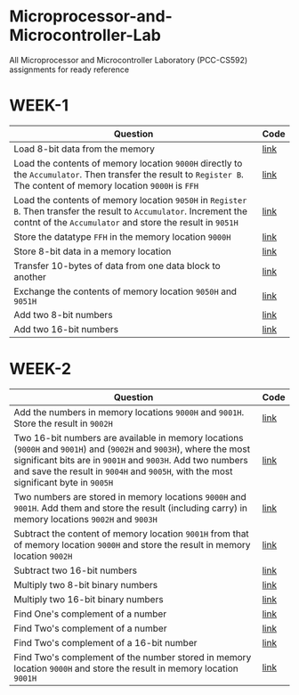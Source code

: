 # Microprocessor-and-Microcontroller-Lab
All Microprocessor and Microcontroller Laboratory (PCC-CS592) assignments for ready reference

# WEEK-1
| Question | Code |
|----------|------|
| Load 8-bit data from the memory | [link](WEEK-1/2.asm) |
| Load the contents of memory location `9000H` directly to the `Accumulator`. Then transfer the result to `Register B`. The content of memory location `9000H` is `FFH` | [link](WEEK-1/3.asm) |
| Load the contents of memory location `9050H` in `Register B`. Then transfer the result to `Accumulator`. Increment the contnt of the `Accumulator` and store the result in `9051H` | [link](WEEK-1/4.asm) |
| Store the datatype `FFH` in the memory location `9000H` | [link](WEEK-1/5.asm) |
| Store 8-bit data in a memory location | [link](WEEK-1/6.asm) |
| Transfer 10-bytes of data from one data block to another | [link](WEEK-1/7.asm) |
| Exchange the contents of memory location `9050H` and `9051H` | [link](WEEK-1/8.asm) |
| Add two 8-bit numbers | [link](WEEK-1/9.asm) |
| Add two 16-bit numbers | [link](WEEK-1/10.asm) |

# WEEK-2
| Question | Code |
|----------|------|
| Add the numbers in memory locations `9000H` and `9001H`. Store the result in `9002H` | [link](WEEK-2/1.asm) |
| Two 16-bit numbers are available in memory locations (`9000H` and `9001H`) and (`9002H` and `9003H`), where the most significant bits are in `9001H` and `9003H`. Add two numbers and save the result in `9004H` and `9005H`, with the most significant byte in `9005H` | [link](WEEK-2/2.asm) |
| Two numbers are stored in memory locations `9000H` and `9001H`. Add them and store the result (including carry) in memory locations `9002H` and `9003H` | [link](WEEK-2/3.asm) |
| Subtract the content of memory location `9001H` from that of memory location `9000H` and store the result in memory location `9002H` | [link](WEEK-2/4.asm) |
| Subtract two 16-bit numbers | [link](WEEK-2/5.asm) |
| Multiply two 8-bit binary numbers | [link](WEEK-2/6.asm) |
| Multiply two 16-bit binary numbers | [link](WEEK-2/7.asm) |
| Find One's complement of a number | [link](WEEK-2/8.asm) |
| Find Two's complement of a number | [link](WEEK-2/9.asm) |
| Find Two's complement of a 16-bit number | [link](WEEK-2/10.asm) |
| Find Two's complement of the number stored in memory location `9000H` and store the result in memory location `9001H` | [link](WEEK-2/10.asm) |
